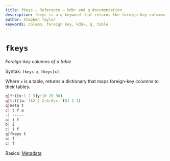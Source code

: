 ```yaml
---
title: fkeys – Reference – kdb+ and q documentation
description: fkeys is a q keyword that returns the foreign-key columns of a table.
author: Stephen Taylor
keywords: column, foreign key, kdb+, q, table
---
```

# `fkeys`

_Foreign-key columns of a table_



Syntax: `fkeys x`, `fkeys[x]`

Where `x` is a table, returns a dictionary that maps foreign-key columns to their tables.

```q
q)f:([x:1 2 3]y:10 20 30)
q)t:([]a:`f$2 2 2;b:0;c:`f$1 1 1)
q)meta t
c| t f a
-| -----
a| i f
b| i
c| i f
q)fkeys t
a| f
c| f
```


<i class="far fa-hand-point-right"></i>
Basics: [Metadata](../basics/metadata.md)